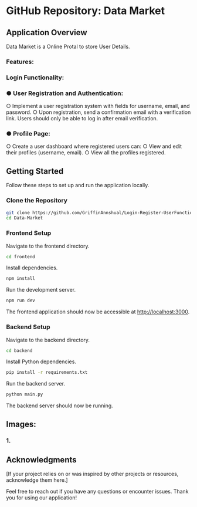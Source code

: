 # GitHub Repository: Data Market

## Application Overview
Data Market is a Online Protal to store User Details.

### Features:

### Login Functionality:

### ● User Registration and Authentication:
  ○ Implement a user registration system with fields for username, email,
  and password.
  ○ Upon registration, send a confirmation email with a verification link.
  Users should only be able to log in after email verification.
### ● Profile Page:
  ○ Create a user dashboard where registered users can:
  ○ View and edit their profiles (username, email).
  ○ View all the profiles registered.



## Getting Started

Follow these steps to set up and run the application locally.

### Clone the Repository

```bash
git clone https://github.com/GriffinAnnshual/Login-Register-UserFunctionality/edit/Source/README.md
cd Data-Market
```

### Frontend Setup

Navigate to the frontend directory.

```bash
cd frontend
```

Install dependencies.

```bash
npm install
```

Run the development server.

```bash
npm run dev
```

The frontend application should now be accessible at [http://localhost:3000](http://localhost:3000).

### Backend Setup

Navigate to the backend directory.

```bash
cd backend
```

Install Python dependencies.

```bash
pip install -r requirements.txt
```

Run the backend server.

```bash
python main.py
```

The backend server should now be running.

## Images:

### 1. 

## Acknowledgments

[If your project relies on or was inspired by other projects or resources, acknowledge them here.]

Feel free to reach out if you have any questions or encounter issues. Thank you for using our application!

